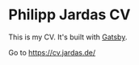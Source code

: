 # Philipp Jardas CV

This is my CV. It's built with [Gatsby](https://www.gatsbyjs.org/).

Go to https://cv.jardas.de/
